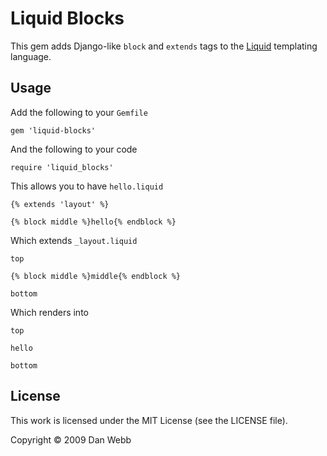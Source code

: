 # Liquid Blocks

This gem adds Django-like `block` and `extends` tags to the
[Liquid](http://www.liquidmarkup.org/) templating language.

## Usage

Add the following to your `Gemfile`

    gem 'liquid-blocks'

And the following to your code

    require 'liquid_blocks'

This allows you to have `hello.liquid`

    {% extends 'layout' %}

    {% block middle %}hello{% endblock %}

Which extends `_layout.liquid`

    top

    {% block middle %}middle{% endblock %}

    bottom

Which renders into

    top

    hello

    bottom

## License

This work is licensed under the MIT License (see the LICENSE file).

Copyright &copy; 2009 Dan Webb
